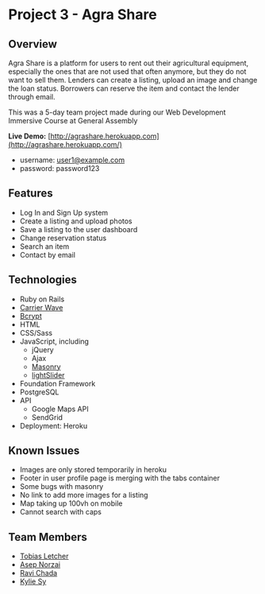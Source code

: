 # Project 3 - Agra Share

## Overview

Agra Share is a platform for users to rent out their agricultural equipment, especially the ones that are not used that often anymore, but they do not want to sell them. Lenders can create a listing, upload an image and change the loan status. Borrowers can reserve the item and contact the lender through email.

This was a 5-day team project made during our Web Development Immersive Course at General Assembly

<b>Live Demo:</b> [http://agrashare.herokuapp.com](http://agrashare.herokuapp.com/)
+ username: user1@example.com
+ password: password123

## Features

+ Log In and Sign Up system
+ Create a listing and upload photos
+ Save a listing to the user dashboard
+ Change reservation status
+ Search an item
+ Contact by email

## Technologies

+ Ruby on Rails
+ [Carrier Wave](https://github.com/carrierwaveuploader/carrierwave)
+ [Bcrypt](https://rubygems.org/gems/bcrypt-ruby/versions/3.1.5)
+ HTML
+ CSS/Sass
+ JavaScript, including
	- jQuery
	- Ajax
	- [Masonry](http://masonry.desandro.com/)
	- [lightSlider](https://github.com/sachinchoolur/lightslider)
+ Foundation Framework
+ PostgreSQL
+ API
	- Google Maps API 
	- SendGrid
+ Deployment: Heroku

## Known Issues
+ Images are only stored temporarily in heroku
+ Footer in user profile page is merging with the tabs container
+ Some bugs with masonry
+ No link to add more images for a listing
+ Map taking up 100vh on mobile
+ Cannot search with caps

## Team Members

+ [Tobias Letcher](https://github.com/fyrdmen)
+ [Asep Norzai](https://github.com/AsipNorzai)
+ [Ravi Chada](https://github.com/ravithejreddy)
+ [Kylie Sy](https://github.com/kksy)
